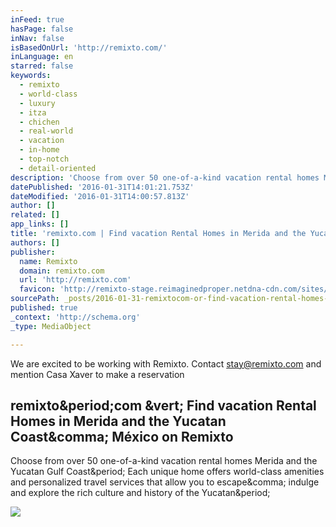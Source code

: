 ```yaml
---
inFeed: true
hasPage: false
inNav: false
isBasedOnUrl: 'http://remixto.com/'
inLanguage: en
starred: false
keywords:
  - remixto
  - world-class
  - luxury
  - itza
  - chichen
  - real-world
  - vacation
  - in-home
  - top-notch
  - detail-oriented
description: 'Choose from over 50 one-of-a-kind vacation rental homes Merida and the Yucatan Gulf Coast. Each unique home offers world-class amenities and personalized travel services that allow you to escape, indulge and explore the rich culture and history of the Yucatan.'
datePublished: '2016-01-31T14:01:21.753Z'
dateModified: '2016-01-31T14:00:57.813Z'
author: []
related: []
app_links: []
title: 'remixto.com | Find vacation Rental Homes in Merida and the Yucatan Coast, México on Remixto'
authors: []
publisher:
  name: Remixto
  domain: remixto.com
  url: 'http://remixto.com'
  favicon: 'http://remixto-stage.reimaginedproper.netdna-cdn.com/sites/default/files/favicon.ico'
sourcePath: _posts/2016-01-31-remixtocom-or-find-vacation-rental-homes-in-merida-and-the-y.md
published: true
_context: 'http://schema.org'
_type: MediaObject

---
```

We are excited to be working with Remixto. Contact [stay@remixto.com][0] and mention Casa Xaver to make a reservation

<article style=""><h1>remixto&amp;period;com &amp;vert; Find vacation Rental Homes in Merida and the Yucatan Coast&amp;comma; México on Remixto</h1><p>Choose from over 50 one-of-a-kind vacation rental homes Merida and the Yucatan Gulf Coast&amp;period; Each unique home offers world-class amenities and personalized travel services that allow you to escape&amp;comma; indulge and explore the rich culture and history of the Yucatan&amp;period;</p><img src="http://remixto-stage.reimaginedproper.netdna-cdn.com/sites/default/files/alejandrina%20banner_0.jpg" /></article>



[0]: mailto:stay@remixto.com